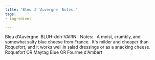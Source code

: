 ```yaml
---
title: 'Bleu d''Auvergne  Notes:'
tags:
- ingredient

---
```

Bleu d'Auvergne   BLUH-doh-VAIRN   Notes:   A moist, crumbly, and somewhat salty blue cheese from France.  It's milder and cheaper than Roquefort, and it works well in salad dressings or as a snacking cheese.   Roquefort OR Maytag Blue OR Fourme d'Ambert
